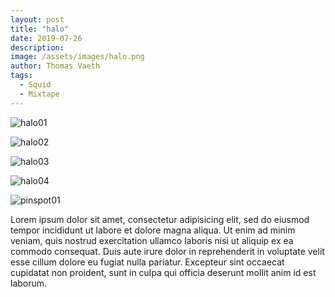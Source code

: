 ```yaml
---
layout: post
title: "halo"
date: 2019-07-26
description: 
image: /assets/images/halo.png
author: Thomas Vaeth
tags: 
  - Squid
  - Mixtape
---
```



![halo01](https://mir-s3-cdn-cf.behance.net/project_modules/1400_opt_1/8707de55958187.5be63e2f79c4e.png)

![halo02](https://mir-s3-cdn-cf.behance.net/project_modules/1400_opt_1/7e650c55958187.599c584f15d8d.png)

![halo03](https://mir-s3-cdn-cf.behance.net/project_modules/1400_opt_1/4bc33b55958187.5be63e2f7a1ba.png)

![halo04](https://mir-s3-cdn-cf.behance.net/project_modules/disp/20da0755958187.599ad4f55e5c1.gif)

![pinspot01](https://mir-s3-cdn-cf.behance.net/project_modules/disp/a03a8355958187.599ad967b487b.gif)

Lorem ipsum dolor sit amet, consectetur adipisicing elit, sed do eiusmod
tempor incididunt ut labore et dolore magna aliqua. Ut enim ad minim veniam,
quis nostrud exercitation ullamco laboris nisi ut aliquip ex ea commodo
consequat. Duis aute irure dolor in reprehenderit in voluptate velit esse
cillum dolore eu fugiat nulla pariatur. Excepteur sint occaecat cupidatat non
proident, sunt in culpa qui officia deserunt mollit anim id est laborum.
